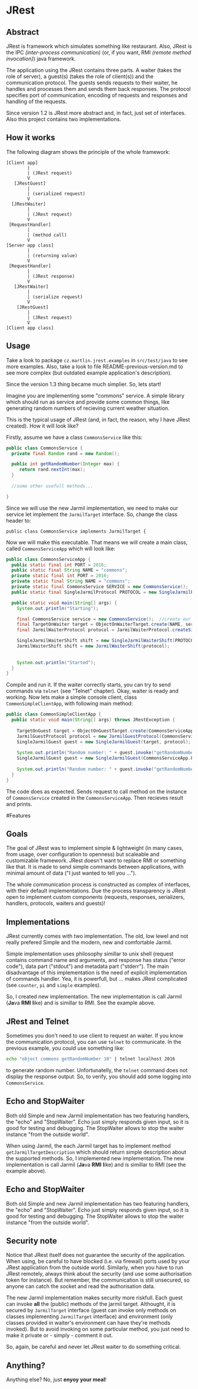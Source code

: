 # JRest

## Abstract

JRest is framework which simulates something like restaurant. Also, JRest is the IPC _(inter-process communication)_ (or, if you want, RMI _(remote method invocation)_) java framework.

The application using the JRest contains three parts. A waiter (takes the role of server), a guest(s) (takes the role of client(s)) and the communication protocol. The guests sends requests to their waiter, he handles and processes them and sends them back responses. The protocol specifies port of communication, encoding of requests and responses and handling of the requests.

Since version 1.2 is JRest more abstract and, in fact, just set of interfaces. Also this project contains two implementations.  

## How it works
The following diagram shows the principle of the whole framework:
```
[Client app]
        |
        | (JRest request)
        V
   [JRestGuest]
        |
        | (serialized request)
        V
  [JRestWaiter]
        |
        | (JRest request)
        V
 [RequestHandler]           
        |
        | (method call)
        V
[Server app class]
        |
        | (returning value)
        V 
 [RequestHandler]
        |
        | (JRest response)
        V
   [JRestWaiter]
        |
        | (serialize request)
        V             
    [JRestGuest]
        |
        | (JRest request)
        V             
[Client app class]
```

## Usage 
Take a look to package `cz.martlin.jrest.examples` in `src/test/java` to see more examples. Also, take a look to file README-previous-version.md to see more complex (but outdated example application's description).

Since the version 1.3 thing became much simplier. So, lets start!

Imagine you are implementing some "commons" service. A simple library which should run as service and provide some common things, like generating random numbers of recieving current weather situation.

This is the typical usage of JRest (and, in fact, the reason, why I have JRest created). How it will look like?

Firstly, assume we have a class `CommonsService` like this:

```java
public class CommonsService {
  private final Random rand = new Random();

  public int getRandomNumber(Integer max) {
     return rand.nextInt(max);
  }
  
  //some other usefull methods...

}
```
Since we will use the new Jarmil implementation, we need to make our service let implement the `JarmilTarget` interface. So, change the class header to:
```
public class CommonsService implements JarmilTarget {
```

Now we will make this executable. That means we will create a main class, called `CommonsServiceApp` which will look like:
```java
public class CommonsServiceApp {
  public static final int PORT = 2016;
  public static final String NAME = "commons";
  private static final int PORT = 2016;
  private static final String NAME = "commons";
  private static final CommonsService SERVICE = new CommonsService();
  public static final SingleJarmilProtocol PROTOCOL = new SingleJarmilProtocol(PORT, NAME, SERVICE);

  public static void main(String[] args) {
    System.out.println("Starting");

    final CommonsService service = new CommonsService();  //create our service object
	final TargetOnWaiter target = ObjectOnWaiterTarget.create(NAME, service);  //specify how to invoke it
	final JarmilWaiterProtocol protocol = JarmilWaiterProtocol.createSingle(PORT, target);  //create protocol

    SingleJarmilWaiterShift shift = new SingleJarmilWaiterShift(PROTOCOL);
	JarmilWaiterShift shift = new JarmilWaiterShift(protocol);
    
    
    System.out.println("Started");
  }
}
```

Compile and run it. If the waiter correctly starts, you can try to send commands via `telnet` (see "Telnet" chapter). Okay, waiter is ready and working. Now lets make a simple console client, class `CommonSimpleClientApp`, with following main method:
```java
public class CommonSimpleClientApp {
  public static void main(String[] args) throws JRestException {
    
    TargetOnGuest target = ObjectOnGuestTarget.create(CommonsServiceApp.NAME);
    JarmilGuestProtocol protocol = new JarmilGuestProtocol(CommonsServiceApp.PORT);
    SingleJarmilGuest guest = new SingleJarmilGuest(target, protocol);
    
	System.out.println("Random number: " + guest.invoke("getRandomNumber", 10));
    SingleJarmilGuest guest = new SingleJarmilGuest(CommonsServiceApp.PROTOCOL);
    
	System.out.println("Random number: " + guest.invoke("getRandomNumber", 10););
  }
}	
```
The code does as expected. Sends request to call method on the instance of `CommonsService` created in the `CommonsServiceApp`. Then recieves result and prints.


#Features

## Goals
The goal of JRest was to implement simple & lightweight (in many cases, from usage, over configuration to openness) but scaleable and customizable framework. JRest doesn't want to replace RMI or something like that. It is made to send simple commands between applications, with minimal amount of data ("I just wanted to tell you ...").

The whole communication process is constructed as complex of interfaces, with their default implementations. Due the process transparency is JRest open to implement custom components (requests, responses, serializers, handlers, protocols, waiters and guests)! 

## Implementations
JRest currently comes with two implementation. The old, low lewel and not really prefered Simple and the modern, new and comfortable Jarmil. 

Simple implementation uses philosophy simillar to unix shell (request contains command name and arguments, and response has status ("error code"), data part ("stdout") and metadata part ("stderr"). The main disadvantage of this implementation is the need of explicit implementation of commands handler. Yea, it is powerfull, but ... makes JRest complicated (see `counter`, `pi` and `simple` examples).

So, I created new implementation. The new implementation is call Jarmil (**Ja**va **RMI** **l**ike) and is simillar to RMI. See the example above. 

## JRest and Telnet
Sometimes you don't need to use client to request an waiter. If you know the communication protocol, you can use `telnet` to communicate. In the previous example, you could use something like:
```bash
echo "object commons getRandomNumber 10" | telnet localhost 2016
``` 
to generate random number. Unfortunatelly, the `telnet` command does not display the response output. So, to verify, you should add some logging into `CommonsService`.


## Echo and StopWaiter
Both old Simple and new Jarmil implementation has two featuring handlers, the "echo" and "StopWaiter". Echo just simply responds given input, so it is good for testing and debugging. The StopWaiter allows to stop the waiter instance "from the outside world".

When using Jarmil, the each Jarmil target has to implement method `getJarmilTargetDescription` which should return simple description about the supported methods. 
So, I implemented new implementation. The new implementation is call Jarmil (**Ja**va **RMI** **l**ike) and is simillar to RMI (see the example above). 

## Echo and StopWaiter
Both old Simple and new Jarmil implementation has two featuring handlers, the "echo" and "StopWaiter". Echo just simply responds given input, so it is good for testing and debugging. The StopWaiter allows to stop the waiter instance "from the outside world".  

## Security note
Notice that JRest itself does not guarantee the security of the application. When using, be careful to have blocked (i.e. via firewall) ports used by your JRest application from the outside world. Similarly, when you have to run JRest remotely, always think about the security (and use some authorisation token for instance). But remember, the communication is still unsecured, so anyone can catch the socket and read the authorisation data.

The new Jarmil implementation makes security more riskfull. Each guest can invoke **all** the (public) methods of the jarmil target. Althought, it is secured by `JarmilTarget` interface (guest can invoke only methods on classes implementing `JarmilTarget` interface) and environment (only classes provided in waiter's environment can have they're methods invoked). But to avoid invoking on some particular method, you just need to make it private or - simply - comment it out.   

So, again, be careful and never let JRest waiter to do something critical.  

## Anything?

Anything else? No, just **enyoy your meal**!